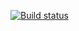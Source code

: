 [![Build status](https://ci.appveyor.com/api/projects/status/eece0x2ajvd78jwf?svg=true)](https://ci.appveyor.com/project/aidthebest/testmode)
